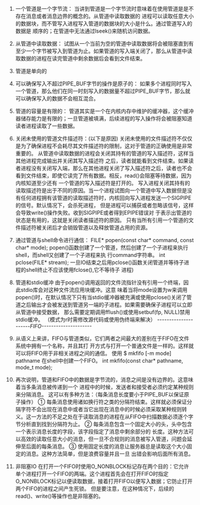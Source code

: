 1. 一个管道是一个字节流：
    当讲到管道是一个字节流时意味着在使用管道是是不存在消息或者消息边界的概念的。从管道中读取数据的
    进程可以读取任意大小的数据块，而不管写入进程写入管道的数据块的大小是什么。通过管道写入的数据是
    顺序的；在管道中无法通过lseek()来随机访问数据。
2. 从管道中读取数据：
    试图从一个当前为空的管道中读取数据将会被阻塞直到有至少一个字节被写入到管道为止。如果管道的写入端关闭了，那么从管道中读取数据的进程在读完管道中剩余数据后会看到文件结束。
3. 管道是单向的
4. 可以确保写入不超过PIPE_BUF字节的操作是原子的：
    如果多个进程同时写入一个管道，那么他们在同一时刻写入的数据量不超过PIPE_BUF字节，那么就可以确保写入的数据不会相互混合。
5. 管道的容量是有限的：
    管道其实是一个在内核内存中维护的缓冲器，这个缓冲器储存能力是有限的；一旦管道被填满，后续进程的写入操作将会被阻塞知道读者进程读取了一些数据。
6. 关闭未使用的管道文件描述符：(以下是原因)
    关闭未使用的文件描述符不仅仅是为了确保进程不会耗尽其文件描述符的限制，这对于管道的正确使用是非常重要的。
    从管道中读取数据的进程会关闭其持有的管道的写入描述符，这样当其他进程完成输出并关闭其写入描述符
    之后，读者就能看到文件结束。如果读者进程没有关闭写入端，那么在其他进程关闭了写入描述符之后，读者也不会看到文件结束，即使它读完了所有数据。相反，read()会阻塞等待数据，因为内核知道至少还有
    一个管道的写入描述符是打开的。
    写入进程关闭其持有的读取描述符是出于不同的原因。当一个进程试图向一个管道中写入数据但是没有任何进程拥有该管道的读取描述符时，内核回向写入进程发送一个SIGPIPE的信号。默认情况下，会杀死进程，
    但是进程可以捕获或者忽略该信号，这样会导致write()操作失败。收到SIGPIPE或者得到EPIPE错误对
    于表示出管道的状态是有用的，这就是关闭读者描述符的原因。
    只有当所有引用一个管道的文件描述符被关闭后才会销毁管道以及释放管道占用的资源。
7. 通过管道与shell命令进行通信：
    FILE* popen(const char* command, const char* mode);
    popen()函数创建了一个管道，然后创建了一个子进程来执行shell，而shell又创建了一个子进程来执
    行command字符串。
    int pclose(FILE* stream);
    一旦IO结束之后用pclose()函数关闭管道并等待子进程的shell终止不应该使用fclose(),它不等待子
    进程)
8. 管道和stdio缓冲
    由于popen()调用返回的文件流指针没有引用一个终端，因此stdio库会对这种文件流应用块缓冲。这意
    味着当将mode设置为w来调用popen()时，在默认情况下只有当stdio缓冲器被充满或使用pclose()关闭了管道之后输出才会被发送到管道另一端的子进程。如果需要确保子进程可以立即从管道中接受数据，
    那么需要定期调用fflush()或使用setbuf(fp, NULL)禁用stdio缓冲。
    （模式为r时需修改源代码或使用伪终端来解决）
*---------------------FIFO---------------------*
9. 从语义上来讲，FIFO与管道类似，它们两者之间最大的差别在于FIFO在文件系统中拥有一个名称，并且其打
    开方式与打开一个普通文件是一样的。这样就可以将FIFO用于非相关进程之间的通信。
    使用 $ mkfifo [-m mode] pathname 在shell中创建一个FIFO。
    int mkfifo(const char* pathname, mode_t mode);

10. 再次说明，管道和FIFO中的数据是字节流的，消息之间是没有边界的。这意味着当多条消息被传递到一个
    进程中的时候，发送者和接受者必须约定某种规则来分隔消息。
    这可以有多种方法：（每条消息长度要小于PIPE_BUF以保证原子操作）
    ① 每条消息使用诸如换行符之类的分隔符结束。这样就必须保证分隔字符不会出现在消息中或者当它出现在消息中的时候必须采取某种规则转义。这一方法的不足之处在于读取消息的进程在从FIFO中扫描数据必须逐个字节分析直到找到分隔符为止。
    ② 每条消息包含一个固定大小的头，头中包含一个表示消息长度的字段，该字段指定了消息中剩余部分的
    长度。这种方法可以高效的读取任意大小的消息，但一旦不合规则的消息被写入管道，问题会延伸至后面的每条消息。
    ③ 使用固定长度的消息让服务器总是读取这个大小固定的消息。这种方法简单，但是浪费容量并且一旦
    出错会影响后面所有消息。
11. 非阻塞IO
    在打开一个FIFO时使用O_NONBLOCK标记存在两个目的：它允许单个进程打开一个FIFO的两端。这个进程首先会在打开FIFO时指定O_NONBLOCK标记以便读取数据，接着打开FIFO以便写入数据；它防止打开两个FIFO的进程之间产生死锁。
    但是要注意，在这种情况下，后续的read()、write()等操作也是非阻塞的。














